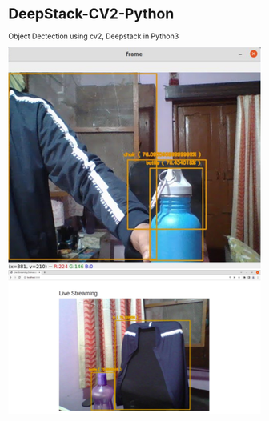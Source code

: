 # DeepStack-CV2-Python
Object Dectection using cv2, Deepstack in Python3



![alt-text](https://github.com/Abhishek010397/DeepStack-CV2-Python/blob/master/output.jpg)
![alt-text](https://github.com/Abhishek010397/DeepStack-CV2-Python/blob/master/flask/BrowserOutput.jpg)
